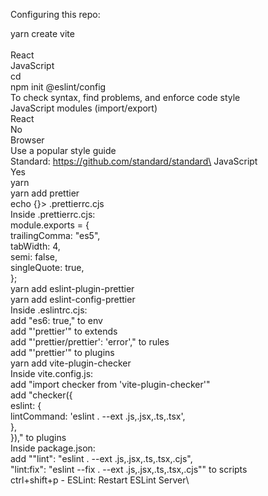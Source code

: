 Configuring this repo:

yarn create vite\
	<nome do projeto>\
	React\
	JavaScript\
cd <nome do projeto>\
npm init @eslint/config\
	To check syntax, find problems, and enforce code style\
	JavaScript modules (import/export)\
	React\
	No\
	Browser\
	Use a popular style guide\
	Standard: https://github.com/standard/standard\
	JavaScript\
	Yes\
	yarn\
yarn add prettier\
echo {}> .prettierrc.cjs\
	Inside .prettierrc.cjs:\
		module.exports = {\
		    trailingComma: "es5",\
		    tabWidth: 4,\
		    semi: false,\
		    singleQuote: true,\
		  };\
yarn add eslint-plugin-prettier\
yarn add eslint-config-prettier\
Inside .eslintrc.cjs:\
	add "es6: true," to env\
	add "'prettier'" to extends\
	add "'prettier/prettier': 'error'," to rules\
	add "'prettier'" to plugins\
yarn add vite-plugin-checker\
Inside vite.config.js:\
	add "import checker from 'vite-plugin-checker'"\
	add "checker({\
            	eslint: {\
	                lintCommand: 'eslint . --ext .js,.jsx,.ts,.tsx',\
	            },\
	        })," to plugins\
Inside package.json:\
	add ""lint": "eslint . --ext .js,.jsx,.ts,.tsx,.cjs",\
	    "lint:fix": "eslint --fix . --ext .js,.jsx,.ts,.tsx,.cjs"" to scripts\
ctrl+shift+p - ESLint: Restart ESLint Server\

